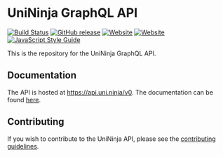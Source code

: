 # UniNinja GraphQL API

[![Build Status](https://travis-ci.org/UniNinja/graphql-api.svg?branch=master)](https://travis-ci.org/UniNinja/graphql-api)
[![GitHub release](https://img.shields.io/github/release/UniNinja/graphql-api.svg)](https://github.com/UniNinja/graphql-api/releases)
[![Website](https://img.shields.io/website-up-down-green-red/https/api.uni.ninja.svg?label=api.uni.ninja)](https://api.uni.ninja)
[![Website](https://img.shields.io/website-up-down-green-red/https/uni.ninja.svg?label=documentation)](https://uni.ninja)
[![JavaScript Style Guide](https://img.shields.io/badge/code_style-standard-brightgreen.svg)](https://standardjs.com)

This is the repository for the UniNinja GraphQL API.

## Documentation

The API is hosted at https://api.uni.ninja/v0. The documentation can be found [here](https://uni.ninja).

## Contributing

If you wish to contribute to the UniNinja API, please see the [contributing guidelines](CONTRIBUTING.md).
